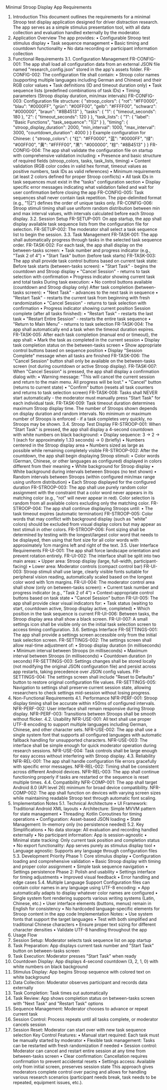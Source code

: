 Minimal Stroop Display App Requirements
1. Introduction
This document outlines the requirements for a minimal Stroop test display application designed for driver distraction research. The app serves as a simple stimulus presentation tool, with all data collection and evaluation handled externally by the moderator.
2. Application Overview
The app provides: • Configurable Stroop test stimulus display • Task sequence management • Basic timing and countdown functionality • No data recording or participant information collection
3. Functional Requirements
3.1. Configuration Management
FR-CONFIG-001: The app shall load all configuration data from an external JSON file named "research_config.json" stored in the app's assets folder.
FR-CONFIG-002: The configuration file shall contain: • Stroop color names (supporting multiple languages including German and Chinese) and their RGB color values • Task definitions (ID and timeout duration only) • Task sequence lists (predefined combinations of task IDs) • Timing parameters (Stroop display duration, min/max intervals)
FR-CONFIG-003: Configuration file structure:
{
  "stroop_colors": {
    "rot": "#FF0000",
    "blau": "#0000FF", 
    "grün": "#00FF00",
    "gelb": "#FFFF00",
    "schwarz": "#000000",
    "braun": "#8B4513"
  },
  "tasks": {
    "1": {
      "timeout_seconds": 180
    },
    "2": {
      "timeout_seconds": 120
    }
  },
  "task_lists": {
    "1": {
      "label": "Basic Functions",
      "task_sequence": "1|2"
    }
  },
  "timing": {
    "stroop_display_duration": 2000,
    "min_interval": 1000,
    "max_interval": 3000,
    "countdown_duration": 4000
  }
}
Example configuration for Chinese:
{
  "stroop_colors": {
    "红": "#FF0000",
    "蓝": "#0000FF",
    "绿": "#00FF00", 
    "黄": "#FFFF00",
    "黑": "#000000",
    "棕": "#8B4513"
  }
}
FR-CONFIG-004: The app shall validate the configuration file on startup with comprehensive validation including: • Presence and basic structure of required fields (stroop_colors, tasks, task_lists, timing) • Content validation (RGB color codes in valid hex format, timeout values as positive numbers, task IDs as valid references) • Minimum requirements (at least 2 colors defined for proper Stroop conflicts) • All task IDs in task sequences must exist in the "tasks" configuration section • Display specific error messages indicating what validation failed and wait for user confirmation before closing the app
FR-CONFIG-005: Task sequences shall never contain task repetition. The pipe-delimited format (e.g., "1|2") defines the order of unique tasks only.
FR-CONFIG-006: Stroop stimuli timing shall use uniform random distribution between min and max interval values, with intervals calculated before each Stroop display.
3.2. Session Setup
FR-SETUP-001: On app startup, the app shall display available task sequence lists from the configuration file for selection.
FR-SETUP-002: The moderator shall select a task sequence list to begin the session.
3.3. Task Management
FR-TASK-001: The app shall automatically progress through tasks in the selected task sequence order.
FR-TASK-002: For each task, the app shall display on the between-tasks screen: • Task number and progress indicator (e.g., "Task 2 of 4") • "Start Task" button (before task starts)
FR-TASK-003: The app shall provide task control buttons based on current task state:
Before task starts (between-tasks screen): • "Start Task" - begins the countdown and Stroop display • "Cancel Session" - returns to task selection with confirmation • Progress indicator showing current task and total tasks
During task execution: • No control buttons available (countdown and Stroop display only)
After task completion (between-tasks screen): • "Next Task" - advances to the next task in sequence • "Restart Task" - restarts the current task from beginning with fresh randomization • "Cancel Session" - returns to task selection with confirmation • Progress indicator showing current position
Session complete (after all tasks finished): • "Restart Task" - restarts the last task • "Restart Entire Session" - restarts the entire task sequence • "Return to Main Menu" - returns to task selection
FR-TASK-004: The app shall automatically end a task when the timeout duration expires.
FR-TASK-005: After each task completion (manual end or timeout), the app shall: • Mark the task as completed in the current session • Display task completion status on the between-tasks screen • Show appropriate control buttons based on sequence position • Display "Session Complete" message when all tasks are finished
FR-TASK-006: The "Cancel Session" button shall only be available on the between-tasks screen (not during countdown or active Stroop display).
FR-TASK-007: When "Cancel Session" is pressed, the app shall display a confirmation dialog with: • Warning message: "This will cancel the current session and return to the main menu. All progress will be lost." • "Cancel" button (returns to current state) • "Confirm" button (resets all task counters and returns to task selection screen)
FR-TASK-008: Tasks shall NEVER start automatically - the moderator must manually press "Start Task" for each individual task.
FR-TASK-009: Task timeout duration determines maximum Stroop display time. The number of Stroops shown depends on display duration and random intervals. No minimum or maximum number of Stroops is enforced - if a task completes very quickly, no Stroops may be shown.
3.4. Stroop Test Display
FR-STROOP-001: When "Start Task" is pressed, the app shall display a 4-second countdown with white numbers on black background: • Display sequence: 3 → 2 → 1 (each for approximately 1.33 seconds) → 0 (briefly) • Numbers centered in the Stroop display area • Numbers sized as large as possible while remaining completely visible
FR-STROOP-002: After the countdown, the app shall begin displaying Stroop stimuli: • Color words (German, Chinese, or other languages as configured) displayed in colors different from their meaning • White background for Stroop display • White background during intervals between Stroops (no text shown) • Random intervals between Stroops (within configured min/max range using uniform distribution) • Each Stroop displayed for the configured duration
FR-STROOP-003: The app shall use purely random color assignment with the constraint that a color word never appears in its matching color (e.g., "rot" will never appear in red). Color selection is random from all available colors excluding only the matching color.
FR-STROOP-004: The app shall continue displaying Stroops until: • The task timeout expires (automatic termination)
FR-STROOP-005: Color words that may conflict with background display (such as "white" colors) should be excluded from visual display colors but may appear as text stimuli in other colors.
FR-STROOP-006: Font sizing shall be determined by testing with the longest/largest color word that needs to be displayed, then using that font size for all color words with approximately 1cm margins left and right of the text.
3.5. User Interface Requirements
FR-UI-001: The app shall force landscape orientation and prevent rotation entirely.
FR-UI-002: The interface shall be split into two main areas: • Upper area: Stroop display (large, full-width, participant-facing) • Lower area: Moderator controls (compact control bar)
FR-UI-003: Stroop stimuli shall use large, clearly visible fonts suitable for peripheral vision reading, automatically scaled based on the longest color word with 1cm margins.
FR-UI-004: The moderator control area shall show (only on between-tasks screen): • Current task number and progress indicator (e.g., "Task 2 of 4") • Context-appropriate control buttons based on task state • "Cancel Session" button
FR-UI-005: The app shall provide clear visual indicators for: • Task status (waiting to start, countdown active, Stroop display active, completed) • Which position in the task sequence is current
FR-UI-006: Between tasks, the Stroop display area shall show a black screen.
FR-UI-007: A small settings icon shall be visible only on the initial task selection screen to access timing configuration.
3.6. Settings Interface
FR-SETTINGS-001: The app shall provide a settings screen accessible only from the initial task selection screen.
FR-SETTINGS-002: The settings screen shall allow real-time adjustment of: • Stroop display duration (in milliseconds) • Minimum interval between Stroops (in milliseconds) • Maximum interval between Stroops (in milliseconds) • Countdown duration (in seconds)
FR-SETTINGS-003: Settings changes shall be stored locally (not modifying the original JSON configuration file) and persist across app restarts, taking precedence over JSON config values.
FR-SETTINGS-004: The settings screen shall include "Reset to Defaults" button to restore original configuration file values.
FR-SETTINGS-005: Navigation to settings shall preserve current session state, allowing researchers to check settings mid-session without losing progress.
4. Non-Functional Requirements
4.1. Performance
NFR-PERF-001: Stroop display timing shall be accurate within ±50ms of configured intervals.
NFR-PERF-002: User interface shall remain responsive during Stroop display.
NFR-PERF-003: Transitions between Stroops shall be smooth without flicker.
4.2. Usability
NFR-USE-001: All text shall use proper UTF-8 encoding to support multiple languages including German, Chinese, and other character sets.
NFR-USE-002: The app shall use a single system font that supports all configured languages with automatic fallback handling for unsupported characters.
NFR-USE-003: The interface shall be simple enough for quick moderator operation during research sessions.
NFR-USE-004: Task controls shall be large enough for easy access without interfering with Stroop display.
4.3. Reliability
NFR-REL-001: The app shall handle configuration file errors gracefully with specific error messages.
NFR-REL-002: Timing shall be consistent across different Android devices.
NFR-REL-003: The app shall continue functioning properly if tasks are restarted or the sequence is reset multiple times.
4.4. Compatibility
NFR-COMP-001: The app shall target Android 8.0 (API level 26) minimum for broad device compatibility.
NFR-COMP-002: The app shall function on devices with varying screen sizes while maintaining readable Stroop text through automatic font scaling.
5. Implementation Notes
5.1. Technical Architecture
• UI Framework: Traditional Android XML layouts • Architecture: Simple MVVM pattern for state management • Threading: Kotlin Coroutines for timing operations • Configuration: Asset-based JSON loading • State Management: In-memory only (no persistence needed)
5.2. Key Simplifications
• No data storage: All evaluation and recording handled externally • No participant information: App is session-agnostic • Minimal state tracking: Only current task position and completion status • No export functionality: App serves purely as stimulus display tool • Language agnostic: Supports any language through configuration files
5.3. Development Priority
Phase 1: Core stimulus display • Configuration loading and comprehensive validation • Basic Stroop display with timing and proper color assignment • Simple task sequence navigation • Settings persistence
Phase 2: Polish and usability • Settings interface for timing adjustments • Improved visual feedback • Error handling and edge cases
5.4. Multiple Language Support
Configuration files can contain color names in any language using UTF-8 encoding: • App automatically adapts to display whatever color names are configured • Single system font rendering supports various writing systems (Latin, Chinese, etc.) • User interface elements (buttons, menus) remain in English for consistency • No hardcoded language-specific elements for Stroop content in the app code
Implementation Notes: • Use system fonts that support the target languages • Test with both simplified and traditional Chinese characters • Ensure proper text sizing for different character densities • Validate UTF-8 handling throughout the app
6. Usage Flow
1.	Session Setup: Moderator selects task sequence list on app startup
2.	Task Preparation: App displays current task number and "Start Task" button on between-tasks screen
3.	Task Execution: Moderator presses "Start Task" when ready
4.	Countdown Display: App displays 4-second countdown (3, 2, 1, 0) with white numbers on black background
5.	Stimulus Display: App begins Stroop sequence with colored text on white background
6.	Data Collection: Moderator observes participant and records data externally
7.	Task Completion: Task times out automatically
8.	Task Review: App shows completion status on between-tasks screen with "Next Task" and "Restart Task" options
9.	Sequence Management: Moderator chooses to advance or repeat current task
10.	Session Control: Process repeats until all tasks complete, or moderator cancels session
11.	Session Reset: Moderator can start over with new task sequence selection
Key Control Features: • Manual start required: Each task must be manually started by moderator • Flexible task management: Tasks can be restarted with fresh randomization if needed • Session control: Moderator can cancel and restart entire session at any time from between-tasks screen • Clear confirmation: Cancellation requires confirmation to prevent accidental resets • Settings access: Available only from initial screen, preserves session state
This approach gives moderators complete control over pacing and allows for handling various research scenarios (participant needs break, task needs to be repeated, equipment issues, etc.).

